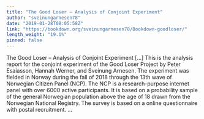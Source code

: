 ```yaml
---
title: "The Good Loser – Analysis of Conjoint Experiment"
author: "sveinungarnesen78"
date: "2019-01-28T08:05:58Z"
link: "https://bookdown.org/sveinungarnesen78/Bookdown-goodloser/"
length_weight: "19.1%"
pinned: false
---
```


The Good Loser – Analysis of Conjoint Experiment [...] This is the analysis report for the conjoint experiment of the Good Loser Project by Peter Esaiasson, Hannah Werner, and Sveinung Arnesen. The experiment was fielded in Norway during the fall of 2018 through the 13th wave of Norwegian Citizen Panel (NCP). The NCP is a research-purpose internet panel with over 6000 active participants. It is based on a probability sample of the general Norwegian population above the age of 18 drawn from the Norwegian National Registry. The survey is based on a online questionnaire with postal recruitment. ...
